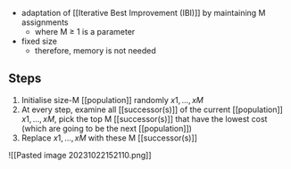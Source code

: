 - adaptation of [[Iterative Best Improvement (IBI)]] by maintaining M assignments
	- where M ≥ 1 is a parameter
- fixed size 
	- therefore, memory is not needed
## Steps
1. Initialise size-M [[population]] randomly $x1,...,xM$
2. At every step, examine all [[successor(s)]] of the current [[population]] $x1,...,xM$, pick the top M [[successor(s)]] that have the lowest cost (which are going to be the next [[population]])
3. Replace $x1,...,xM$ with these M [[successor(s)]]

![[Pasted image 20231022152110.png]]